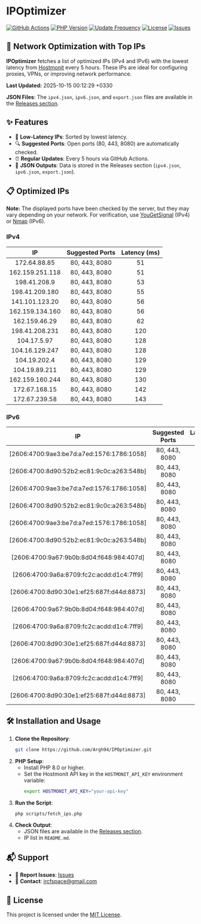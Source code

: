 # IPOptimizer

[![GitHub Actions](https://github.com/Argh94/IPOptimizer/workflows/IPOptimizer/badge.svg)](https://github.com/Argh94/IPOptimizer/actions)
[![PHP Version](https://img.shields.io/badge/PHP-8.0-blue)](https://www.php.net)
[![Update Frequency](https://img.shields.io/badge/Updates-Every%205%20Hours-green)](https://github.com/Argh94/IPOptimizer)
[![License](https://img.shields.io/badge/License-MIT-yellow)](https://opensource.org/licenses/MIT)
[![Issues](https://img.shields.io/github/issues/Argh94/IPOptimizer)](https://github.com/Argh94/IPOptimizer/issues)

## 🚀 Network Optimization with Top IPs

**IPOptimizer** fetches a list of optimized IPs (IPv4 and IPv6) with the lowest latency from [Hostmonit](https://hostmonit.com/) every 5 hours. These IPs are ideal for configuring proxies, VPNs, or improving network performance.

**Last Updated:** 2025-10-15 00:12:29 +0330

**JSON Files**: The `ipv4.json`, `ipv6.json`, and `export.json` files are available in the [Releases section](https://github.com/Argh94/IPOptimizer/releases).

## ✨ Features
- 📡 **Low-Latency IPs**: Sorted by lowest latency.
- 🔍 **Suggested Ports**: Open ports (80, 443, 8080) are automatically checked.
- ⏰ **Regular Updates**: Every 5 hours via GitHub Actions.
- 📄 **JSON Outputs**: Data is stored in the Releases section (`ipv4.json`, `ipv6.json`, `export.json`).

## 📋 Optimized IPs

**Note:** The displayed ports have been checked by the server, but they may vary depending on your network. For verification, use [YouGetSignal](https://www.yougetsignal.com/tools/open-ports/) (IPv4) or [Nmap](https://nmap.org/) (IPv6).

### IPv4
| IP | Suggested Ports | Latency (ms) |
|:---:|:---------------:|:------------:|
| 172.64.88.85 | 80, 443, 8080 | 51 |
| 162.159.251.118 | 80, 443, 8080 | 51 |
| 198.41.208.9 | 80, 443, 8080 | 53 |
| 198.41.209.180 | 80, 443, 8080 | 55 |
| 141.101.123.20 | 80, 443, 8080 | 56 |
| 162.159.134.160 | 80, 443, 8080 | 56 |
| 162.159.46.29 | 80, 443, 8080 | 62 |
| 198.41.208.231 | 80, 443, 8080 | 120 |
| 104.17.5.97 | 80, 443, 8080 | 128 |
| 104.16.129.247 | 80, 443, 8080 | 128 |
| 104.19.202.4 | 80, 443, 8080 | 129 |
| 104.19.89.211 | 80, 443, 8080 | 129 |
| 162.159.160.244 | 80, 443, 8080 | 130 |
| 172.67.168.15 | 80, 443, 8080 | 142 |
| 172.67.239.58 | 80, 443, 8080 | 143 |

### IPv6
| IP | Suggested Ports | Latency (ms) |
|:---:|:---------------:|:------------:|
| [2606:4700:9ae3:be7d:a7ed:1576:1786:1058] | 80, 443, 8080 | 3 |
| [2606:4700:8d90:52b2:ec81:9c0c:a263:548b] | 80, 443, 8080 | 3 |
| [2606:4700:9ae3:be7d:a7ed:1576:1786:1058] | 80, 443, 8080 | 3 |
| [2606:4700:8d90:52b2:ec81:9c0c:a263:548b] | 80, 443, 8080 | 3 |
| [2606:4700:9ae3:be7d:a7ed:1576:1786:1058] | 80, 443, 8080 | 3 |
| [2606:4700:8d90:52b2:ec81:9c0c:a263:548b] | 80, 443, 8080 | 3 |
| [2606:4700:9a67:9b0b:8d04:f648:984:407d] | 80, 443, 8080 | 4 |
| [2606:4700:9a6a:8709:fc2c:acdd:d1c4:7ff9] | 80, 443, 8080 | 4 |
| [2606:4700:8d90:30e1:ef25:687f:d44d:8873] | 80, 443, 8080 | 4 |
| [2606:4700:9a67:9b0b:8d04:f648:984:407d] | 80, 443, 8080 | 4 |
| [2606:4700:9a6a:8709:fc2c:acdd:d1c4:7ff9] | 80, 443, 8080 | 4 |
| [2606:4700:8d90:30e1:ef25:687f:d44d:8873] | 80, 443, 8080 | 4 |
| [2606:4700:9a67:9b0b:8d04:f648:984:407d] | 80, 443, 8080 | 4 |
| [2606:4700:9a6a:8709:fc2c:acdd:d1c4:7ff9] | 80, 443, 8080 | 4 |
| [2606:4700:8d90:30e1:ef25:687f:d44d:8873] | 80, 443, 8080 | 4 |

## 🛠️ Installation and Usage
1. **Clone the Repository**:
   ```bash
   git clone https://github.com/Argh94/IPOptimizer.git
   ```
2. **PHP Setup**:
   - Install PHP 8.0 or higher.
   - Set the Hostmonit API key in the `HOSTMONIT_API_KEY` environment variable:
     ```bash
     export HOSTMONIT_API_KEY="your-api-key"
     ```
3. **Run the Script**:
   ```bash
   php scripts/fetch_ips.php
   ```
4. **Check Output**:
   - JSON files are available in the [Releases section](https://github.com/Argh94/IPOptimizer/releases).
   - IP list in `README.md`.

## 📬 Support
- 🐛 **Report Issues**: [Issues](https://github.com/Argh94/IPOptimizer/issues)
- 📧 **Contact**: [ircfspace@gmail.com](mailto:ircfspace@gmail.com)

## 📄 License
This project is licensed under the [MIT License](https://github.com/Argh94/HandWave/blob/main/LICENCE).
